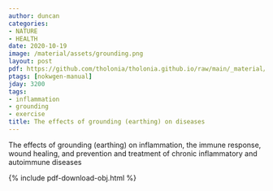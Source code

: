 ```yaml
---
author: duncan
categories:
- NATURE
- HEALTH
date: 2020-10-19
image: /material/assets/grounding.png
layout: post
pdf: https://github.com/tholonia/tholonia.github.io/raw/main/_material/assets/grounding.pdf
ptags: [nokwgen-manual]
jday: 3200
tags:
- inflammation
- grounding
- exercise
title: The effects of grounding (earthing) on diseases
---
```


The effects of grounding (earthing) on inflammation, the immune response, wound healing, and prevention and treatment of chronic inflammatory and autoimmune diseases

<!--more-->

{% include pdf-download-obj.html %}
